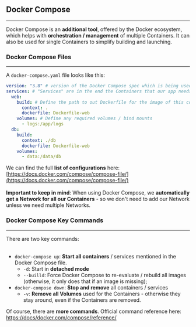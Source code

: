 ## Docker Compose

___
Docker Compose is an **additional tool**, offered by the Docker ecosystem, which helps with
**orchestration / management** of multiple Containers. It can also be used for single Containers to simplify building
and launching.

### Docker Compose Files

___
A `docker-compose.yaml` file looks like this:

```yaml
version: "3.8" # version of the Docker Compose spec which is being used
services: # "Services" are in the end the Containers that our app needs
  web:
    build: # Define the path to out Dockerfile for the image of this container
      context: .
      dockerfile: Dockerfile-web
    volumes: # Define any required volumes / bind mounts
      - logs:/app/logs
  db:
    build:
      context: ./db
      dockerfile: Dockerfile-web
    volumes:
      - data:/data/db
```

We can find the full **list of configurations**
here: [https://docs.docker.com/compose/compose-file/](https://docs.docker.com/compose/compose-file/)
<br><br>
**Important to keep in mind**: When using Docker Compose, we **automatically get a Network for all our Containers** -
so we don't need to add our Network unless we need multiple Networks.

### Docker Compose Key Commands

___
There are two key commands:<br><br>

* `docker-compose up`: **Start all containers** / services mentioned in the Docker Compose file.
    * `-d`: Start in **detached mode**
    * `--builld`: Force Docker Compose to re-evaluate / rebuild all images (otherwise, it only does that if an image is
      missing);
* `docker-compose down`: **Stop and remove** all containers / services
    * `-v`: **Remove all Volumes** used for the Containers - otherwise they stay around, even if the Containers are
      removed.

Of course, there are **more commands**.
Official command reference here: [https://docs/docker.com/compose/reference/](https://docs.docer.com/compose/reference/)
